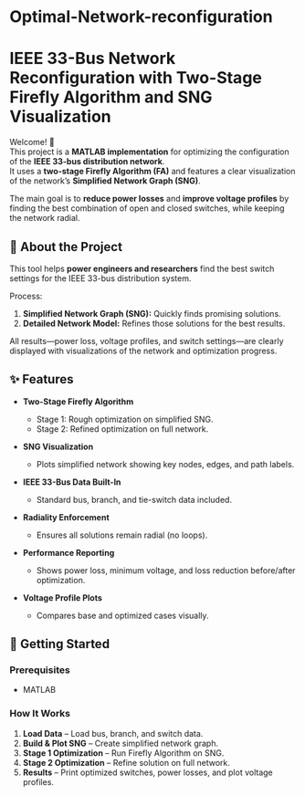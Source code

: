 # Optimal-Network-reconfiguration

# IEEE 33-Bus Network Reconfiguration with Two-Stage Firefly Algorithm and SNG Visualization

Welcome! 🎉  
This project is a **MATLAB implementation** for optimizing the configuration of the **IEEE 33-bus distribution network**.  
It uses a **two-stage Firefly Algorithm (FA)** and features a clear visualization of the network’s **Simplified Network Graph (SNG)**.  

The main goal is to **reduce power losses** and **improve voltage profiles** by finding the best combination of open and closed switches, while keeping the network radial.



## 📌 About the Project
This tool helps **power engineers and researchers** find the best switch settings for the IEEE 33-bus distribution system.  

Process:  
1. **Simplified Network Graph (SNG):** Quickly finds promising solutions.  
2. **Detailed Network Model:** Refines those solutions for the best results.  

All results—power loss, voltage profiles, and switch settings—are clearly displayed with visualizations of the network and optimization progress.



## ✨ Features
- **Two-Stage Firefly Algorithm**
  - Stage 1: Rough optimization on simplified SNG.  
  - Stage 2: Refined optimization on full network.  

- **SNG Visualization**
  - Plots simplified network showing key nodes, edges, and path labels.  

- **IEEE 33-Bus Data Built-In**  
  - Standard bus, branch, and tie-switch data included.  

- **Radiality Enforcement**  
  - Ensures all solutions remain radial (no loops).  

- **Performance Reporting**  
  - Shows power loss, minimum voltage, and loss reduction before/after optimization.  

- **Voltage Profile Plots**  
  - Compares base and optimized cases visually.  



## 🚀 Getting Started

### Prerequisites
- MATLAB

### How It Works
1. **Load Data** – Load bus, branch, and switch data.  
2. **Build & Plot SNG** – Create simplified network graph.  
3. **Stage 1 Optimization** – Run Firefly Algorithm on SNG.  
4. **Stage 2 Optimization** – Refine solution on full network.  
5. **Results** – Print optimized switches, power losses, and plot voltage profiles.  


